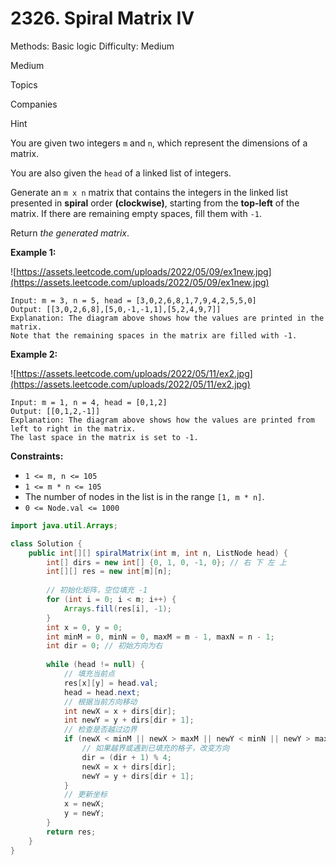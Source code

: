 # 2326. Spiral Matrix IV

Methods: Basic logic
Difficulty: Medium

Medium

Topics

Companies

Hint

You are given two integers `m` and `n`, which represent the dimensions of a matrix.

You are also given the `head` of a linked list of integers.

Generate an `m x n` matrix that contains the integers in the linked list presented in **spiral** order **(clockwise)**, starting from the **top-left** of the matrix. If there are remaining empty spaces, fill them with `-1`.

Return *the generated matrix*.

**Example 1:**

![https://assets.leetcode.com/uploads/2022/05/09/ex1new.jpg](https://assets.leetcode.com/uploads/2022/05/09/ex1new.jpg)

```
Input: m = 3, n = 5, head = [3,0,2,6,8,1,7,9,4,2,5,5,0]
Output: [[3,0,2,6,8],[5,0,-1,-1,1],[5,2,4,9,7]]
Explanation: The diagram above shows how the values are printed in the matrix.
Note that the remaining spaces in the matrix are filled with -1.

```

**Example 2:**

![https://assets.leetcode.com/uploads/2022/05/11/ex2.jpg](https://assets.leetcode.com/uploads/2022/05/11/ex2.jpg)

```
Input: m = 1, n = 4, head = [0,1,2]
Output: [[0,1,2,-1]]
Explanation: The diagram above shows how the values are printed from left to right in the matrix.
The last space in the matrix is set to -1.
```

**Constraints:**

- `1 <= m, n <= 105`
- `1 <= m * n <= 105`
- The number of nodes in the list is in the range `[1, m * n]`.
- `0 <= Node.val <= 1000`

```java
import java.util.Arrays;

class Solution {
    public int[][] spiralMatrix(int m, int n, ListNode head) {
        int[] dirs = new int[] {0, 1, 0, -1, 0}; // 右 下 左 上
        int[][] res = new int[m][n];
        
        // 初始化矩阵，空位填充 -1
        for (int i = 0; i < m; i++) {
            Arrays.fill(res[i], -1);
        }
        int x = 0, y = 0;
        int minM = 0, minN = 0, maxM = m - 1, maxN = n - 1;
        int dir = 0; // 初始方向为右
        
        while (head != null) {
            // 填充当前点
            res[x][y] = head.val;
            head = head.next;
            // 根据当前方向移动
            int newX = x + dirs[dir];
            int newY = y + dirs[dir + 1];
            // 检查是否越过边界
            if (newX < minM || newX > maxM || newY < minN || newY > maxN || res[newX][newY] != -1) {
                // 如果越界或遇到已填充的格子，改变方向
                dir = (dir + 1) % 4;
                newX = x + dirs[dir];
                newY = y + dirs[dir + 1];
            }
            // 更新坐标
            x = newX;
            y = newY;
        }
        return res;
    }
}

```